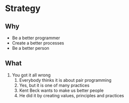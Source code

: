 # Strategy

## Why

- Be a better programmer
- Create a better processes
- Be a better person

## What

1. You got it all wrong
	1. Everybody thinks it is about pair programming
	2. Yes, but it is one of many practices
	3. Kent Beck wants to make us better people
	4. He did it by creating values, principles and practices